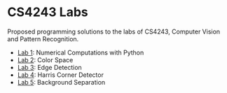 # CS4243 Labs
Proposed programming solutions to the labs of CS4243, Computer Vision and Pattern Recognition.

* [Lab 1](/lab1): Numerical Computations with Python
* [Lab 2](/lab2): Color Space
* [Lab 3](/lab3): Edge Detection
* [Lab 4](/lab4): Harris Corner Detector
* [Lab 5](/lab5): Background Separation
